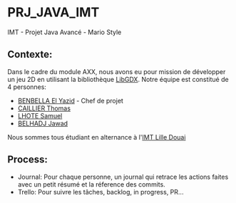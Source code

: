 # PRJ_JAVA_IMT
IMT - Projet Java Avancé - Mario Style

## Contexte:

Dans le cadre du module AXX, nous avons eu pour mission de développer un jeu 2D en utilisant la bibliothèque [LibGDX](https://libgdx.badlogicgames.com).
Notre équipe est constitué de 4 personnes:

- [BENBELLA El Yazid](https://github.com/yaziid) - Chef de projet
- [CAILLIER Thomas](https://github.com/thomascaillier)
- [LHOTE Samuel](https://github.com/SamuelLht)
- [BELHADJ Jawad](https://github.com/dawaj71)

Nous sommes tous étudiant en alternance à l'[IMT Lille Douai](http://imt-lille-douai.fr/)

## Process:

- Journal: Pour chaque personne, un journal qui retrace les actions faites avec un petit résumé et la réference des commits.
- Trello: Pour suivre les tâches, backlog, in progress, PR...
  
